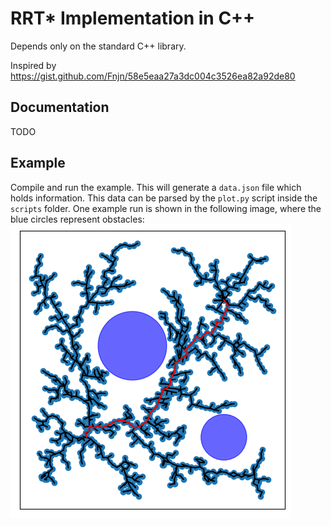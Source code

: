 # RRT* Implementation in C++
Depends only on the standard C++ library.

Inspired by https://gist.github.com/Fnjn/58e5eaa27a3dc004c3526ea82a92de80

## Documentation
TODO

## Example
Compile and run the example. This will generate a `data.json` file which holds information. This data can be parsed by the `plot.py` script inside the `scripts` folder. One example run is shown in the following image, where the blue circles represent obstacles:
![An example run of the RRT* algorithm](images/example.png)